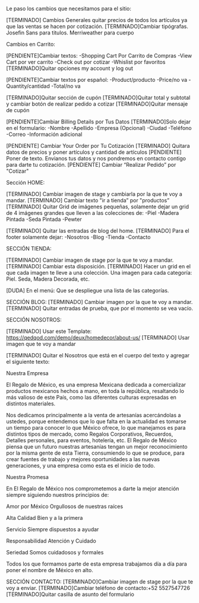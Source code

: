 Le paso los cambios que necesitamos para el sitio:

[TERMINADO] Cambios  Generales quitar precios de todos los artículos ya que las ventas se hacen por cotización.
[TERMINADO]Cambiar tipógrafas. Josefin Sans para titulos. Merriweather para cuerpo

Cambios en Carrito:

[PENDIENTE]Cambiar textos:
-Shopping Cart Por Carrito de Compras
-View Cart por ver carrito
-Check out por cotizar
-Whislist por favoritos
[TERMINADO]Quitar opciones my account y log out

[PENDIENTE]Cambiar textos por español:
-Product/producto
-Price/no va 
-Quantity/cantidad
-Total/no va 

[TERMINADO]Quitar sección de cupón
[TERMINADO]Quitar total y subtotal y cambiar botón de realizar pedido a cotizar
[TERMINADO]Quitar mensaje de cupón

[PENDIENTE]Cambiar Billing Details por Tus Datos
[TERMINADO]Solo dejar en el formulario:
-Nombre 
-Apellido
-Empresa (Opcional)
-Ciudad
-Teléfono
-Correo
-Información adicional

[PENDIENTE] Cambiar Your Order por Tu Cotización
[TERMINADO] Quitara datos de precios y poner artículos y cantidad de artículos 
[PENDIENTE] Poner de texto. Envianos tus datos y nos pondremos en contacto contigo para darte tu cotización.
[PENDIENTE] Cambiar “Realizar Pedido” por "Cotizar"



Sección HOME:

[TERMINADO] Cambiar imagen de stage y cambiarla por la que te voy a mandar. 
[TERMINADO] Cambiar texto "ir a tienda” por "productos” 
[TERMINADO] Quitar Grid de imágenes pequeñas, solamente dejar un grid de 4 imágenes grandes que lleven a las colecciones de:
-Piel 
-Madera Pintada 
-Seda Pintada
-Pewter

[TERMINADO] Quitar las entradas de blog del home.
[TERMINADO] Para el footer solamente dejar:
-Nosotros
-Blog
-Tienda
-Contacto


SECCIÓN TIENDA:

[TERMINADO] Cambiar imagen de stage por la que te voy a mandar.
[TERMINADO] Cambiar esta disposición.
[TERMINADO] Hacer un grid en el que cada imagen te lleve a una colección. Una imagen para cada categoría: Piel. Seda, Madera Decorada, etc. 

[DUDA] En el menú: Que se despliegue una lista de las categorías.


SECCIÓN BLOG:
[TERMINADO] Cambiar imagen por la que te voy a mandar.
[TERMINADO] Quitar entradas de prueba, que por el momento se vea vacío.



SECCIÓN NOSOTROS:

[TERMINADO] Usar este Template: https://qedqod.com/demo/deux/homedecor/about-us/
[TERMINADO] Usar imagen que te voy a mandar


[TERMINADO] Quitar el Nosotros que está en el cuerpo del texto y agregar el siguiente texto:

Nuestra Empresa

El Regalo de México, es una empresa Mexicana dedicada a comercializar productos mexicanos hechos a mano,  en toda la república, resaltando lo más valioso de este País, como las diferentes culturas expresadas en distintos materiales.

Nos dedicamos principalmente a  la venta de artesanías acercándolas a ustedes, porque entendemos que lo que falta en la actualidad es tomarse un tiempo para conocer lo que México ofrece, lo que manejamos es para distintos tipos de mercado, como Regalos Corporativos, Recuerdos, Detalles personales, para eventos, hotelería, etc.
El Regalo de México piensa que un futuro nuestras artesanías tengan un mejor reconocimiento por la misma gente de esta Tierra, consumiendo lo que se produce, para crear fuentes de trabajo y mejores oportunidades  a las nuevas  generaciones, y una empresa como esta es el inicio de todo.

Nuestra Promesa

En El Regalo de México nos comprometemos a darte la mejor atención siempre siguiendo nuestros principios de:


Amor por México 
Orgullosos de nuestras raíces

Alta Calidad
Bien y a la primera


Servicio
Siempre dispuestos a ayudar

Responsabilidad
Atención y Cuidado

Seriedad
Somos cuidadosos y formales

Todos los que formamos parte de esta empresa trabajamos día a día para poner el nombre de México en alto. 


SECCIÓN CONTACTO:
[TERMINADO]Cambiar imagen de stage por la que te voy a enviar. 
[TERMINADO]Cambiar teléfono de contacto:+52 5527547726
[TERMINADO]Quitar casilla de asunto del formulario
